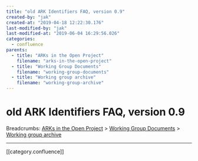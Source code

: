 ```yaml
---
title: "old ARK Identifiers FAQ, version 0.9"
created-by: "jak"
created-at: "2019-04-18 12:22:30.176"
last-modified-by: "jak"
last-modified-at: "2019-06-04 16:29:56.026"
categories:
  - confluence
parents:
  - title: "ARKs in the Open Project"
    filename: "arks-in-the-open-project"
  - title: "Working Group Documents"
    filename: "working-group-documents"
  - title: "Working group archive"
    filename: "working-group-archive"
---
```


# old ARK Identifiers FAQ, version 0.9

Breadcrumbs: [ARKs in the Open Project](arks-in-the-open-project.md) > [Working Group Documents](working-group-documents.md) > [Working group archive](working-group-archive.md)


---

[[category.confluence]]
